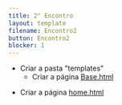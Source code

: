 ```yaml
---
title: 2° Encontro
layout: template
filename: Encontro2
button: Encontro2
blocker: 1
--- 
```

- Criar a pasta "templates"
  - Criar a página <a href="#" onclick="Mudarestado('base')">Base.html</a>
<div style="display:none" id="base">
<textarea readonly rows='20' cols='100'>
{% raw %}
<html>
<head>
    <meta charset = "utf-8">
    <meta name="viewport" content="width=device-width, initial-scale=1.0">
	<link rel="stylesheet" href="{% static 'css/style.css' %}" />
	<link rel="shortcut icon" href="{% static 'img/favicon.ico' %}" type="image/x-icon" />
	<link rel="icon" href="{% static 'img/favicon.ico' %}" type="image/x-icon" />
	<title>{% block title %}{% endblock %}</title>
</head>
<body id="panorama">
	<!-- Logo MineChest, para alterar o texto piscando alterar: -->
	<img alt="Minecraft" id="logo" src="{% static 'img/minecraft.png' %}" />
	<div id="flashingtext"><!-- Aqui -->V 1.0!<!-- :S --></div>
	
	<!-- Bloco de conteúdos que se extende a todas as partes do sistema -->
    <main class="container">
        {% block content %}
        
		{% endblock %}
    </main>
	<!-- Fim do Bloco que se extende a outras bases -->
	
	<!-- Texto do footer do sistema -->
	<footer> 
		<span class="left">Nao e Minecraft</span> 
		<span class="right">Nao e da Mojang</span>
	</footer>
</body>
</html>	
{% endraw %}
</textarea>
</div>

	
  - Criar a página <a href="#" onclick="Mudarestado('home')">home.html</a>
<div style="display:none" id="home">
<textarea readonly rows='20' cols='100'>
{% raw %}
{% extends 'base.html' %}

{% load static %}
{% load random_numbers %}
{% load random_image %}

{% block title %}Página Inicial{% endblock %}
<!-- Bloco de conteúdo de páginas -->
{% block content %}
	<!-- Inventário -->
	{% if user.is_authenticated %}	
		<br><a href="{% url 'account_logout' %}"><span>Sair</span></a><br><br>
		<div class="content" align="center">
			<div class="inventory">
				<span class="left">Bau</span>
				
				<!-- Pontuação Generica e ateatória -->
				<span class="center">Meta: </span><span id="meta">{% random_int %}</span>
				
				<!-- Pontuação a ser obtida pelo jogador -->
				<span class="right" id="pontuacao"></span><br>
				
				<!-- Não Incluir Itens dentro deste comentario! -->
				<div class="slotSpace">
					<div id="0" class="slot">
						<div class="item" id="Blaze_Rod">
							<img src="{% static 'img/Blaze_Rod.png' %}" />
						</div>
					</div>
					<div id="1" class="slot">
						<div class="item" id="BoneNew">
							<img src="{% static 'img/BoneNew.png' %}" />
						</div>
					</div>
					<div id="2" class="slot">
						<div class="item" id="ClayNew">
							<img src="{% static 'img/ClayNew.png' %}" />
						</div>
					</div>
					<div id="3" class="slot">
						<div class="item" id="CoalNew">
							<img src="{% static 'img/CoalNew.png' %}" />
						</div>
					</div>
					<div id="4" class="slot">
						<div class="item" id="CharcoalNew">
							<img src="{% static 'img/CharcoalNew.png' %}" />
						</div>
					</div>
					<div id="5" class="slot">
						<div class="item" id="EnderPearlNew">
							<img src="{% static 'img/EnderPearlNew.png' %}" />
						</div>
					</div>
					<div id="6" class="slot">
						<div class="item" id="FeatherNew">
							<img src="{% static 'img/FeatherNew.png' %}" />
						</div>
					</div>
					<div id="7" class="slot">
						<div class="item" id="FlintNew">
							<img src="{% static 'img/FlintNew.png' %}" />
						</div>
					</div>
					<div id="8" class="slot">
						<div class="item" id="GhastTearNew">
							<img src="{% static 'img/GhastTearNew.png' %}" />
						</div>
					</div>
					<div id="9" class="slot">
						<div class="item" id="Glowstone">
							<img src="{% static 'img/Glowstone.PNG.png' %}" />
						</div>
					</div>
					<div id="10" class="slot">
						<div class="item" id="New_Gold_IngotB">
							<img src="{% static 'img/New_Gold_IngotB.png' %}" />
						</div>
					</div>
					<div id="11" class="slot">
						<div class="item" id="GunpowderNew">
							<img src="{% static 'img/GunpowderNew.png' %}" />
						</div>
					</div>
					<div id="12" class="slot">
						<div class="item" id="New_Iron_IngotB">
							<img src="{% static 'img/New_Iron_IngotB.png' %}" />
						</div>
					</div>
					<div id="13" class="slot">
						<div class="item" id="HideNew">
							<img src="{% static 'img/HideNew.png' %}" />
						</div>
					</div>
					<div id="14" class="slot">
						<div class="item" id="RedstoneNew">
							<img src="{% static 'img/RedstoneNew.png' %}" />
						</div>
					</div>
					<div id="15" class="slot">
						<div class="item" id="StringNew">
							<img src="{% static 'img/StringNew.png' %}" />
						</div>
					</div>
					<div id="16" class="slot">
						<div class="item" id="BreadNew">
							<img src="{% static 'img/BreadNew.png' %}" />
						</div>
					</div>
					<div id="17" class="slot">
						<div class="item" id="PufferfishItem">
							<img src="{% static 'img/PufferfishItem.png' %}" />
						</div>
					</div>
					<div id="18" class="slot">
						<div class="item" id="Bow">
							<img src="{% static 'img/Bow.gif' %}" />
						</div>
					</div>
					<div id="19" class="slot">
						<div class="item" id="Bucket_NewTexture">
							<img src="{% static 'img/Bucket_NewTexture.png' %}" />
						</div>
					</div>
					<div id="20" class="slot">
						<div class="item" id="FlintAndSteelNew">
							<img src="{% static 'img/FlintAndSteelNew.png' %}" />
						</div>
					</div>
					<div id="21" class="slot">
						<div class="item" id="Fire_Charge_newtexture">
							<img src="{% static 'img/Fire_Charge_newtexture.png' %}" />
						</div>
					</div>
					<div id="22" class="slot">
						<div class="item" id="Arrow">
							<img src="{% static 'img/Arrow.png' %}" />
						</div>
					</div>
					<div id="23" class="slot">
						<div class="item" id="Minecraft_Cooked_Salmon">
							<img src="{% static 'img/Minecraft_Cooked_Salmon.png' %}" />
						</div>
					</div>
					<div id="24" class="slot">
						<div class="item" id="Stick_inventory">
							<img src="{% static 'img/Stick_inventory.png' %}" />
						</div>
					</div>
					<div id="25" class="slot">
						<div class="item" id="BookNew">
							<img src="{% static 'img/BookNew.png' %}" />
						</div>
					</div>
					<!-- For para  imprimir os slots do bau sem itens -->
					{% for i in 19|times %}
						<div id="EspacoItens{{ i }}" class="slot"></div>
					{% endfor %}
				</div>
				<!-- Fim do comentario -->
			</div>
			<div class="inventory">
				<span class="left">Inventário</span><br>
				<div class="slotSpace">
				<!-- Incluir itens aqui -->	
					{% for i in 27|times %}
						<div class="slot">
							<div class="item" id="randitem{{ i }}">
								<img src="static/{{ MEDIA_URL }}{% random_image 'img/item/' %}">
							</div>
						</div>
					{% endfor %}
				</div>
				<!-- Fim da inserção de itens -->
					
				<!-- Galardão, Não mexer -->
				<div class="slotSpace">
					<div class="slot">
						<div>
							<img src="{% static 'img/item/diamond-sword.png' %}" />
							<div class="number">9</div>
						</div>
					</div>
					<div class="slot">
						<div>
							<img src="{% static 'img/item/diamond.png' %}" />
							<div class="number">8</div>
						</div>
					</div>
					<div class="slot">
						<div>
							<img src="{% static 'img/item/diamond-pickaxe.png' %}" />
							<div class="number">7</div>
						</div>
					</div>
					<div class="slot">
						<div>
							<img src="{% static 'img/item/apple.gif' %}" />
							<div class="number">6</div>
						</div>
					</div>
					<div class="slot">
						<div>
							<img src="{% static 'img/item/iron.png' %}" />
							<div class="number">5</div>
						</div>
					</div>
					<div class="slot">
						<div>
							<img src="{% static 'img/item/cobblestone.png' %}" />
							<div class="number">4</div>
						</div>
					</div>
					<div class="slot">
						<div>
							<img src="{% static 'img/item/steak.png' %}" />
							<div class="number">3</div>
						</div>
					</div>
					<div class="slot">
						<div>
							<img src="{% static 'img/item/wood.png' %}" />
							<div class="number">2</div>
						</div>
					</div>
					<div class="slot">
						<div>
							<img src="{% static 'img/item/dirtinv.png' %}" />
							<div class="number">1</div>
						</div>
					</div>
					<!-- Fim do Galardão -->
				</div>
			</div>
		</div>
		<!-- Arquivo de script sobre o drag and drop do inventario -->
		<script src="{% static 'js/ScriptArchive.js' %}"></script>
	{% else %}
		<!--
			Caso o Usuario não estiver logado, isso irá aparecer, na página inicial "home.html"
		-->
		<div align="center" class="button-wrapper">
			<a href="{% url 'account_login' %}"><div class="button"><span>Entrar</span></div></a>
			<a href="{% url 'account_signup' %}"><div class="button"><span>Criar Conta</span></div></a>
		</div>
	{% endif %}
{% endblock %}	
{% endraw %}
</textarea>
</div>
<br>

<script>
	function Mudarestado(el) {
        var display = document.getElementById(el).style.display;
        if(display == "block")
            document.getElementById(el).style.display = 'none';
        else
            document.getElementById(el).style.display = 'block';
    }
</script>
